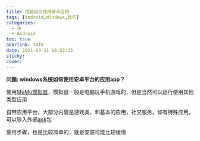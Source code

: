 ```yaml
---
title: 电脑如何使用安卓应用
tags: [Android,Windows,技巧]
categories:
  - 技
  - Android
toc: true
abbrlink: 34f8
date: 2021-03-31 16:53:23
sticky:
cover:
---
```


**问题: windows系统如何使用安卓平台的应用app？**



使用[MuMu模拟器](https://mumu.163.com/)，模拟器一般是电脑玩手机游戏的，但是当然可以运行使用其他类型应用



自带应用平台，大部分内容是游戏类，和基本的应用，社交服务，如有特殊应用，可以导入外部[apk](https://baike.baidu.com/item/apk)包



使用步骤，也是比较简单的，就是安装可能比较缓慢

